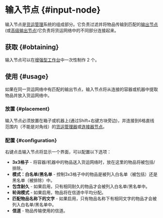 # 输入节点 {#input-node}

输入节点是[货运管理](/Cargo-Management)系统的组成部分。它负责过滤并将物品传输到匹配的[输出节点](/Output-Node)(或[高级输出节点](/Advanced-Output-Node))它负责将货运网络中的不同部分连接起来。

## 获取 {#obtaining}

输入节点可以在[增强型工作台](/Enhanced-Crafting-Table)中一次性制作 2 个。

## 使用 {#usage}

如果在同一货运网络中有匹配的输出节点，输入节点将从连接的容器或机器中提取物品并放入货运网络中。

### 放置 {#placement}

输入节点必须放置在箱子或机器上(通过Shift+右键方块旁边)，并连接到6格直线范围内（不能是对角线）的[货运管理器](/Cargo-Manager)或[连接器节点](/Connector-Node)。

### 配置 {#configuration}

右键点击输入节点将显示一个界面，可以配置以下选项：

* **3x3格子** - 将容器/机器中的物品送入货运网络时，放在这里的物品将被包括/排除。
* **模式：白名单/黑名单** - 控制3x3格子中的物品是被列入白名单（被包括）还是黑名单（被排除）中。
* **包含耐久** - 如果启用，只有相同耐久的物品才会被列入白名单/黑名单中。
* **轮询模式** - 如果启用，物品将在信道中平均分配。
* **匹配物品名称下的文字** - 如果启用，只有物品名称下有相同文字的物品才会被列入白名单/黑名单中。
* **信道** - 物品传输使用的信道。
